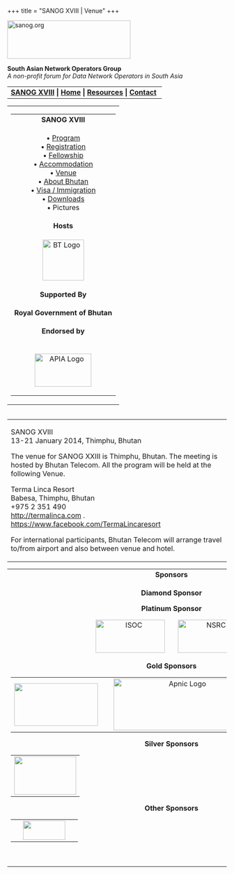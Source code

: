 +++
title = "SANOG XVIII | Venue"
+++

[<img src="../images/logo.jpg" width="283" height="88" alt="sanog.org" />](../index.html)

**South Asian Network Operators Group**  
*A non-profit forum for Data Network Operators in South Asia*

<table width="760" data-border="0" data-cellspacing="0" data-cellpadding="0">
<tbody>
<tr class="odd">
<td><strong><a href="index.html">SANOG XVIII</a></strong> <strong>| <a href="../index.html">Home</a> | <a href="../resources/index.html">Resources</a> | <a href="../contact.htm">Contact</a> </strong></td>
</tr>
</tbody>
</table>

<table width="99%" data-border="0" data-cellspacing="0" data-cellpadding="8">
<colgroup>
<col style="width: 100%" />
</colgroup>
<tbody>
<tr class="odd">
<td><table width="100%" data-border="0" data-cellspacing="2" data-cellpadding="0">
<colgroup>
<col style="width: 100%" />
</colgroup>
<tbody>
<tr class="odd">
<td style="text-align: center;"><strong>SANOG XVIII</strong></td>
</tr>
<tr class="even">
<td style="text-align: center;"><p>• <a href="program.htm">Program</a><br />
• <a href="registration.htm">Registration</a><br />
• <a href="fellowship.htm">Fellowship</a><br />
• <a href="accommodation.htm">Accommodation</a><br />
• <a href="venue.htm">Venue</a><br />
• <a href="country.htm">About Bhutan</a><br />
• <a href="visa.htm">Visa / Immigration</a><br />
• <a href="downloads.htm">Downloads</a><br />
• Pictures</p></td>
</tr>
<tr class="odd">
<td style="text-align: center;"><strong>Hosts</strong></td>
</tr>
<tr class="even">
<td style="text-align: center;"><div data-align="center">
<p><a href="http://www.druknet.bt"><img src="images/bt-logo.png" width="95" height="94" alt="BT Logo" /></a></p>
</div></td>
</tr>
<tr class="odd">
<td style="text-align: center;"><strong>Supported By</strong></td>
</tr>
<tr class="even">
<td style="text-align: center;"><p><strong>Royal Government of Bhutan</strong><br />
</p></td>
</tr>
<tr class="odd">
<td style="text-align: center;"><strong>Endorsed by</strong></td>
</tr>
<tr class="even">
<td style="text-align: center;"><p><br />
<a href="http://www.apia.org/"><img src="../sanog4/images/apialogo.gif" width="130" height="76" alt="APIA Logo" /></a></p></td>
</tr>
</tbody>
</table></td>
</tr>
</tbody>
</table>

<img src="../images/1pxt.gif" width="1" height="1" />

<table width="100%" data-border="0" data-cellspacing="0" data-cellpadding="10">
<colgroup>
<col style="width: 100%" />
</colgroup>
<tbody>
<tr class="odd">
<td><p>SANOG XVIII<br />
13-21 January 2014, Thimphu, Bhutan</p>
<p>The venue for SANOG XXIII is Thimphu, Bhutan. The meeting is hosted by Bhutan Telecom. All the program will be held at the following Venue.</p>
<p>Terma Linca Resort<br />
Babesa, Thimphu, Bhutan<br />
+975 2 351 490<br />
<a href="http://termalinca.com">http://termalinca.com</a> . <a href="https://www.facebook.com/TermaLincaresort">https://www.facebook.com/TermaLincaresort</a></p>
<p>For international participants, Bhutan Telecom will arrange travel to/from airport and also between venue and hotel.</p></td>
</tr>
</tbody>
</table>

<table width="100%" data-border="0" data-cellspacing="0">
<colgroup>
<col style="width: 100%" />
</colgroup>
<tbody>
<tr class="odd">
<td style="text-align: center;"><strong>Sponsors</strong></td>
</tr>
<tr class="even">
<td style="text-align: center;"><div data-align="center">
<p><strong>Diamond Sponsor</strong></p>
<p><strong>Platinum Sponsor</strong></p>
<p><a href="http://www.isoc.org"><img src="images/isoc-logo.GIF" width="159" height="76" alt="ISOC" /></a>       <a href="http://www.nsrc.org/"><img src="images/nsrc-logo.png" width="159" height="76" alt="NSRC" /></a></p>
<p><strong>Gold Sponsors</strong></p>
<table>
<tbody>
<tr class="odd">
<td style="text-align: center;"><img src="images/logo_cisco.gif" width="192" height="98" /></td>
<td style="text-align: center;"> </td>
<td style="text-align: center;"><a href="http://www.apnic.net"><img src="images/apniclogo.jpg" width="323" height="119" alt="Apnic Logo" /></a></td>
<td style="text-align: center;"><a href="http://www.google.com"><img src="images/google_layered.jpg" width="155" height="55" alt="Google" /></a></td>
</tr>
</tbody>
</table>
<p><strong>Silver Sponsors</strong></p>
<table>
<tbody>
<tr class="odd">
<td style="text-align: center;"><img src="images/netnod.gif" width="142" height="88" /></td>
</tr>
</tbody>
</table>
<p><strong>Other Sponsors</strong></p>
<table>
<tbody>
<tr class="odd">
<td style="text-align: center;"> </td>
<td style="text-align: center;"><img src="images/pchlogo.jpg" width="97" height="44" /></td>
<td style="text-align: center;"> </td>
</tr>
</tbody>
</table>
<p> </p>
</div></td>
</tr>
</tbody>
</table>
